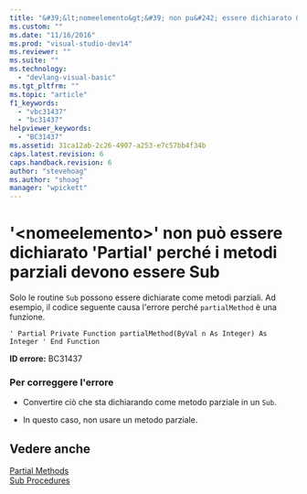```yaml
---
title: "&#39;&lt;nomeelemento&gt;&#39; non pu&#242; essere dichiarato &#39;Partial&#39; perch&#233; i metodi parziali devono essere Sub | Microsoft Docs"
ms.custom: ""
ms.date: "11/16/2016"
ms.prod: "visual-studio-dev14"
ms.reviewer: ""
ms.suite: ""
ms.technology: 
  - "devlang-visual-basic"
ms.tgt_pltfrm: ""
ms.topic: "article"
f1_keywords: 
  - "vbc31437"
  - "bc31437"
helpviewer_keywords: 
  - "BC31437"
ms.assetid: 31ca12ab-2c26-4907-a253-e7c57bb4f34b
caps.latest.revision: 6
caps.handback.revision: 6
author: "stevehoag"
ms.author: "shoag"
manager: "wpickett"
---
```

# &#39;&lt;nomeelemento&gt;&#39; non pu&#242; essere dichiarato &#39;Partial&#39; perch&#233; i metodi parziali devono essere Sub
Solo le routine `Sub` possono essere dichiarate come metodi parziali. Ad esempio, il codice seguente causa l'errore perché `partialMethod` è una funzione.  
  
```  
' Partial Private Function partialMethod(ByVal n As Integer) As Integer ' End Function  
```  
  
 **ID errore:** BC31437  
  
### Per correggere l'errore  
  
-   Convertire ciò che sta dichiarando come metodo parziale in un `Sub`.  
  
-   In questo caso, non usare un metodo parziale.  
  
## Vedere anche  
 [Partial Methods](/dotnet/visual-basic/programming-guide/language-features/procedures/partial-methods)   
 [Sub Procedures](/dotnet/visual-basic/programming-guide/language-features/procedures/sub-procedures)